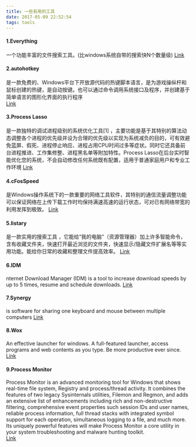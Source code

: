 ```yaml
---
title: 一些有用的工具
date: 2017-05-09 22:52:54
tags: tools
---
```


#### 1.Everything ####
一个功能丰富的文件搜索工具。(比windows系统自带的搜索快N个数量级)
[Link](http://www.voidtools.com/downloads/)


#### 2.autohotkey ####
是一款免费的、Windows平台下开放源代码的热键脚本语言，是为游戏操纵杆和鼠标创建的热键，是自动按键。也可以通过命令调用系统接口及程序，并创建基于简单语言的图形化界面的执行程序  
[Link](https://www.autohotkey.com/)

<!--more-->

#### 3.Process Lasso ####
是一款独特的调试进程级别的系统优化工具[1]  ，主要功能是基于其特别的算法动态调整各个进程的优先级并设为合理的优先级以实现为系统减负的目的，可有效避免蓝屏、假死、进程停止响应、进程占用CPU时间过多等症状。同时它还具备前台进程推进、工作集修整、进程黑名单等附加特性。Process Lasso在后台实时智能优化您的系统，不会自动修改任何系统既有配置，适用于普通家庭用户和专业工作环境
[Link](https://bitsum.com/portfolio/processlasso/)

#### 4.cFosSpeed  ####
是Windows操作系统下的一款重要的网络工具软件，其特别的通信流量调整功能可以保证网络在上传下载工作时均保持满速高速的运行状态，可对已有网络带宽的利用发挥到极致。
[Link](http://www.canadiancontent.net/tech/download/cFosSpeed.html)

#### 5.listary ####
是一款实用的搜索工具 ，它能给“我的电脑”（资源管理器）加上许多智能命令，含有收藏文件夹，快速打开最近浏览的文件夹，快速显示/隐藏文件扩展名等等实用功能。能给你日常的收藏和整理文件提高效率。
[Link](http://www.listary.com/)


#### 6.IDM ####
nternet Download Manager (IDM) is a tool to increase download speeds by up to 5 times, resume and schedule downloads. 
[Link](http://www.internetdownloadmanager.com/)


#### 7.Synergy #### 
is software for sharing one keyboard and mouse between multiple computers 
[Link](https://symless.com/synergy)


#### 8.Wox #### 
An effective launcher for windows. 
A full-featured launcher, access programs and web contents as you type. Be more productive ever since. 
[Link](http://www.wox.one/)


#### 9.Process Monitor #### 
Process Monitor is an advanced monitoring tool for Windows that shows real-time file system, Registry and process/thread activity. It combines the features of two legacy Sysinternals utilities, Filemon and Regmon, and adds an extensive list of enhancements including rich and non-destructive filtering, comprehensive event properties such session IDs and user names, reliable process information, full thread stacks with integrated symbol support for each operation, simultaneous logging to a file, and much more. Its uniquely powerful features will make Process Monitor a core utility in your system troubleshooting and malware hunting toolkit.  
[Link](https://docs.microsoft.com/zh-cn/sysinternals/downloads/procmon)


